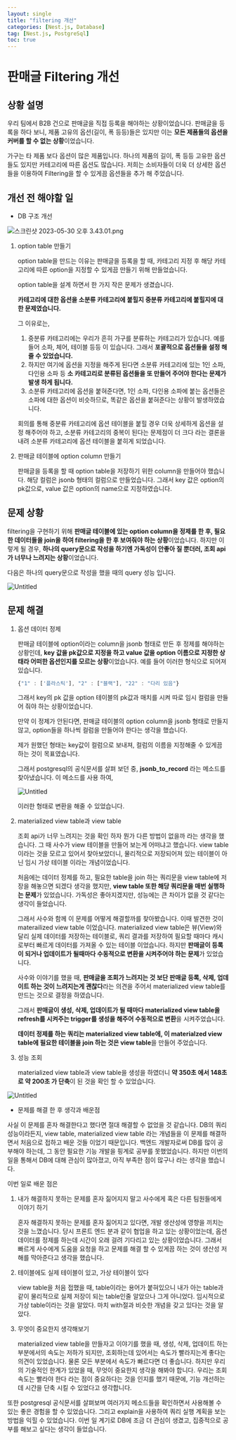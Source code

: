 ```yaml
---
layout: single
title: "filtering 개선"
categories: [Nest.js, Database]
tag: [Nest.js, PostgreSql]
toc: true
---
```


# 판매글 Filtering 개선

## 상황 설명

우리 팀에서 B2B 건으로 판매글을 직접 등록을 해야하는 상황이었습니다. 판매글을 등록을 하다 보니, 제품 고유의 옵션(길이, 폭 등등)들은 있지만 이는 **모든 제품들의 옵션을 커버를 할 수 없는 상황**이었습니다.

가구는 타 제품 보다 옵션이 많은 제품입니다. 하나의 제품의 길이, 폭 등등 고유한 옵션들도 있지만 카테고리에 따른 옵션도 많습니다. 저희는 소비자들이 더욱 더 상세한 옵션들을 이용하여 Filtering을 할 수 있게끔 옵션들을 추가 해 주었습니다.

## 개선 전 해야할 일

- DB 구조 개선

![스크린샷 2023-05-30 오후 3.43.01.png](%E1%84%91%E1%85%A1%E1%86%AB%E1%84%86%E1%85%A2%E1%84%80%E1%85%B3%E1%86%AF%20Filtering%20%E1%84%80%E1%85%A2%E1%84%89%E1%85%A5%E1%86%AB%20707f0934892e4e71b91363b71bae0f44/%25E1%2584%2589%25E1%2585%25B3%25E1%2584%258F%25E1%2585%25B3%25E1%2584%2585%25E1%2585%25B5%25E1%2586%25AB%25E1%2584%2589%25E1%2585%25A3%25E1%2586%25BA_2023-05-30_%25E1%2584%258B%25E1%2585%25A9%25E1%2584%2592%25E1%2585%25AE_3.43.01.png)

1. option table 만들기

   option table을 만드는 이유는 판매글을 등록을 할 때, 카테고리 지정 후 해당 카테고리에 따른 option을 지정할 수 있게끔 만들기 위해 만들었습니다.

   option table을 설계 하면서 한 가지 작은 문제가 생겼습니다.

   **카테고리에 대한 옵션을 소분류 카테고리에 붙힐지 중분류 카테고리에 붙힐지에 대한 문제였습니다.**

   그 이유로는,

   1. 중분류 카테고리에는 우리가 흔히 가구를 분류하는 카테고리가 있습니다. 예를 들어 소파, 체어, 테이블 등등 이 있습니다. 그래서 **포괄적으로 옵션들을 설정 해줄 수 있었습니다.**
   2. 하지만 여기에 옵션을 지정을 해주게 된다면 소분류 카테고리에 있는 1인 소파, 다인용 소파 등 **소 카테고리로 분류된 옵션들을 또 만들어 주어야 한다는 문제가 발생 하게 됩니다.**
   3. 소분류 카테고리에 옵션을 붙혀준다면, 1인 소파, 다인용 소파에 붙는 옵션들은 소파에 대한 옵션이 비슷하므로, 똑같은 옵션을 붙혀준다는 상황이 발생하였습니다.

   회의를 통해 중분류 카테고리에 옵션 테이블을 붙힐 경우 더욱 상세하게 옵션을 설정 해주어야 하고, 소분류 카테고리의 중복이 된다는 문제점이 더 크다 라는 결론을 내려 소분류 카테고리에 옵션 테이블을 붙히게 되었습니다.

2. 판매글 테이블에 option column 만들기

   판매글을 등록을 할 때 option table을 저장하기 위한 column을 만들어야 했습니다. 해당 컬럼은 jsonb 형태의 컬럼으로 만들었습니다. 그래서 key 값은 option의 pk값으로, value 값은 option의 name으로 지정하였습니다.

## 문제 상황

filtering을 구현하기 위해 **판매글 테이블에 있는 option column을 정제를 한 후, 필요한 데이터들을 join을 하여 filtering을 한 후 보여줘야 하는 상황**이었습니다. 하지만 이렇게 될 경우, **하나의 query문으로 작성을 하기엔 가독성이 안좋아 질 뿐더러, 조회 api가 너무나 느려지는 상황**이었습니다.

다음은 하나의 query문으로 작성을 했을 때의 query 성능 입니다.

![Untitled](%E1%84%91%E1%85%A1%E1%86%AB%E1%84%86%E1%85%A2%E1%84%80%E1%85%B3%E1%86%AF%20Filtering%20%E1%84%80%E1%85%A2%E1%84%89%E1%85%A5%E1%86%AB%20707f0934892e4e71b91363b71bae0f44/Untitled.png)

## 문제 해결

1. 옵션 데이터 정제

   판매글 테이블에 option이라는 column을 jsonb 형태로 만든 후 정제를 해야하는 상황인데, **key 값을 pk값으로 지정을 하고 value 값을 option 이름으로 지정한 상태라 어떠한 옵션인지를 모르는 상황**이었습니다.
   예를 들어 이러한 형식으로 되어져 있습니다.

   ```jsx
   {"1" : ['플라스틱'], "2" : ["블랙"], "22" : "다리 있음"}
   ```

   그래서 key의 pk 값을 option 테이블의 pk값과 매치를 시켜 따로 임시 컬럼을 만들어 줘야 하는 상황이었습니다.

   만약 이 정제가 안된다면, 판매글 테이블의 option column을 jsonb 형태로 만들지 않고, option들을 하나씩 컬럼을 만들어야 한다는 생각을 했습니다.

   제가 원했던 형태는 key값이 컬럼으로 보내져, 컬럼의 이름을 지정해줄 수 있게끔 하는 것이 목표였습니다.

   그래서 postgresql의 공식문서를 살펴 보던 중, **jsonb_to_record** 라는 메소드를 찾아냈습니다. 이 메소드를 사용 하여,

   ![Untitled](%E1%84%91%E1%85%A1%E1%86%AB%E1%84%86%E1%85%A2%E1%84%80%E1%85%B3%E1%86%AF%20Filtering%20%E1%84%80%E1%85%A2%E1%84%89%E1%85%A5%E1%86%AB%20707f0934892e4e71b91363b71bae0f44/Untitled%201.png)

   이러한 형태로 변환을 해줄 수 있었습니다.

2. materialized view table과 view table

   조회 api가 너무 느려지는 것을 확인 하자 뭔가 다른 방법이 없을까 라는 생각을 했습니다. 그 때 사수가 view 테이블을 만들어 보는게 어떠냐고 했습니다. view table 이라는 것을 모르고 있어서 찾아보았더니, 물리적으로 저장되어져 있는 테이블이 아닌 임시 가상 테이블 이라는 개념이었습니다.

   처음에는 데이터 정제를 하고, 필요한 table을 join 하는 쿼리문을 view table에 저장을 해놓으면 되겠다 생각을 했지만, **view table 또한 해당 쿼리문을 매번 실행하는 문제**가 있었습니다. 가독성은 좋아지겠지만, 성능에는 큰 차이가 없을 것 같다는 생각이 들었습니다.

   그래서 사수와 함께 이 문제를 어떻게 해결할까를 찾아봤습니다. 이때 발견한 것이 materailized view table 이었습니다. materialized view table은 뷰(View)와 달리 실제 데이터를 저장하는 테이블로, 쿼리 결과를 저장하여 필요할 때마다 캐시로부터 빠르게 데이터를 가져올 수 있는 테이블 이었습니다. 하지만 **판매글이 등록이 되거나 업데이트가 될때마다 수동적으로 변환을 시켜주어야 하는 문제**가 있었습니다.

   사수와 이야기를 했을 때, **판매글을 조회가 느려지는 것 보단 판매글 등록, 삭제, 업데이트 하는 것이 느려지는게 괜찮다**라는 의견을 주어서 materialized view table를 만드는 것으로 결정을 하였습니다.

   그래서 **판매글이 생성, 삭제, 업데이트가 될 때마다 materialized view table을 refresh를 시켜주는 trigger를 생성을 해주어 수동적으로 변환**을 시켜주었습니다.

   **데이터 정제를 하는 쿼리는 materialized view table에, 이 materialzed view table에 필요한 테이블을 join 하는 것은 view table**을 만들어 주었습니다.

3. 성능 조회

   materialized view table과 view table을 생성을 하였더니 **약 350초 에서 148초로 약 200초 가 단축**이 된 것을 확인 할 수 있었습니다.

![Untitled](%E1%84%91%E1%85%A1%E1%86%AB%E1%84%86%E1%85%A2%E1%84%80%E1%85%B3%E1%86%AF%20Filtering%20%E1%84%80%E1%85%A2%E1%84%89%E1%85%A5%E1%86%AB%20707f0934892e4e71b91363b71bae0f44/Untitled%202.png)

- 문제를 해결 한 후 생각과 배운점

사실 이 문제를 혼자 해결한다고 했다면 절대 해결할 수 없었을 것 같습니다. DB의 쿼리 성능이라든지, view table, materialized view table 라는 개념들을 이 문제를 해결하면서 처음으로 접하고 배운 것들 이었기 때문입니다. 백엔드 개발자로써 DB를 많이 공부해야 하는데, 그 동안 필요한 기능 개발을 핑계로 공부를 못했었습니다. 하지만 이번의 일을 통해서 DB에 대해 관심이 많아졌고, 아직 부족한 점이 많구나 라는 생각을 했습니다.

이번 일로 배운 점은

1. 내가 해결하지 못하는 문제를 혼자 짊어지지 말고 사수에게 혹은 다른 팀원들에게 이야기 하기

   혼자 해결하지 못하는 문제를 혼자 짊어지고 있다면, 개발 생산성에 영향을 끼치는 것을 느꼈습니다. 당시 프론트 엔드 분과 같이 협업을 하고 있는 상황이었는데, 옵션 데이터를 정제를 하는데 시간이 오래 걸려 기다리고 있는 상황이었습니다. 그래서 빠르게 사수에게 도움을 요청을 하고 문제를 해결 할 수 있게끔 하는 것이 생산성 저해를 막아준다고 생각을 했습니다.

2. 테이블에도 실제 테이블이 있고, 가상 테이블이 있다

   view table을 처음 접했을 때, table이라는 용어가 붙혀있으니 내가 아는 table과 같이 물리적으로 실제 저장이 되는 table인줄 알았으나 그게 아니었다. 임시적으로 가상 table이라는 것을 알았다. 마치 with절과 비슷한 개념을 갖고 있다는 것을 알았다.

3. 무엇이 중요한지 생각해보기

   materialized view table을 만들자고 이야기를 했을 때, 생성, 삭제, 업데이트 하는 부분에서의 속도는 저하가 되지만, 조회하는데 있어서는 속도가 빨라지는게 좋다는 의견이 있었습니다. 물론 모든 부분에서 속도가 빠르다면 더 좋습니다. 하지만 우리의 기술적인 한계가 있었을 때, 무엇이 중요한지 생각을 해봐야 합니다. 우리는 조회 속도는 빨라야 한다 라는 점이 중요하다는 것을 인지를 했기 때문에, 기능 개선하는데 시간을 단축 시킬 수 있었다고 생각합니다.

또한 postgresql 공식문서를 살펴보며 여러가지 메소드들을 확인하면서 사용해볼 수 있는 좋은 경험을 할 수 있었습니다. 그리고 explain을 사용하여 쿼리 실행 계획을 보는 방법을 익힐 수 있었습니다. 이번 일 계기로 DB에 조금 더 관심이 생겼고, 집중적으로 공부를 해보고 싶다는 생각이 들었습니다.
